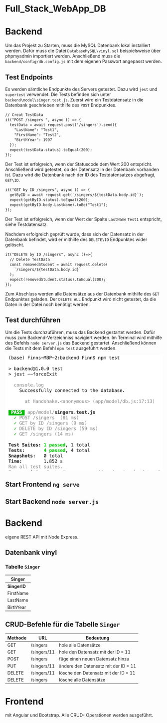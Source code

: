 # Full_Stack_WebApp_DB

# Backend 

Um das Projekt zu Starten, muss die MySQL Datenbank lokal installiert werden. Dafür muss die Datei `DatabaseMySQL\vinyl.sql` beispielsweise über phpmyadmin importiert werden. 
Anschließend muss die `backend/config/db.config.js` mit dem eigenen Passwort angepasst werden. 

## Test Endpoints
 Es werden sämtliche Endpunkte des Servers getestet. Dazu wird `jest` und `supertest` verwendet. Die Tests befinden sich unter `backend\model\singer.test.js`. 
Zuerst wird ein Testdatensatz in die Datenbank geschrieben mithilfe des `POST` Endpunktes. 
```
// Creat TestData
it("POST /singers ", async () => {
  testData = await request.post('/singers').send({
    "LastName": "Test1",
    "FirstName": "Test2",
    "BirthYear": 1997
  });
  expect(testData.status).toEqual(200);
});
```
Der Test ist erfolgreich, wenn der Statuscode dem Wert 200 entspricht. Anschließend wird getestet, ob der Datensatz in der Datenbank vorhanden ist. Dazu wird die Datenbank nach der ID des Testdatensatzes abgefragt, `GET\ID`.
```
it("GET by ID /singers", async () => {
  getByID = await request.get(`/singers/${testData.body.id}`); 
  expect(getByID.status).toEqual(200); 
  expect(getByID.body.LastName).toBe("Test1");
});
```
Der Test ist erfolgreich, wenn der Wert der Spalte `LastName` `Test1` entspricht, siehe Testdatensatz.

Nachdem erfolgreich geprüft wurde, dass sich der Datensatz in der Datenbank befindet, wird er mithilfe des `DELETE\ID` Endpunktes wider gelöscht. 
````
it("DELETE by ID /singers", async ()=>{
  // Delete TestData 
  const removedStudent = await request.delete(
    `/singers/${testData.body.id}`
  );
  expect(removedStudent.status).toEqual(200);
});
````
 Zum Abschluss werden alle Datensätze aus der Datenbank mithilfe des `GET` Endpunktes geladen. 
 Der `DELETE ALL` Endpunkt wird nicht getestet, da die Daten in der Datei noch benötigt werden. 

 ## Test durchführen 

 Um die Tests durchzuführen, muss das Backend gestartet werden. Dafür muss zum Backend-Verzeichniss navigiert werden. Im Terminal wird mithilfe des Befehls `node server.js` das Backend gestartet. Anschließend können die Tests mit dem Befehl `npm test` ausgeführt werden.    

   ![Alt-Text][npm test]



## Start Frontend `ng serve`
## Start Backend `node server.js`


# Backend 

eigene REST API mit Node Express. 

## Datenbank vinyl

### Tabelle `Singer`

|Singer|
|-----------|
|**SingerID**|
|FirstName|
|LastName|
|BirthYear|

## CRUD-Befehle für die Tabelle `Singer`

Methode | URL | Bedeutung
--------| ----| ---------
GET|/singers| hole alle Datensätze 
GET| /singers/11| hole den Datensatz mit der ID = 11
POST| /singers | füge einen neuen Datensatz hinzu
PUT | /singers/11 | ändere den Datensatz mit der ID = 11
DELETE| /singers/11 | lösche den Datensatz mit der ID = 11
DELETE | /singers   | lösche alle Datensätze 


# Frontend

mit Angular und Bootstrap. Alle CRUD- Operationen werden ausgeführt. 


[npm Test]: Images/runTest.png  "Run Test"

